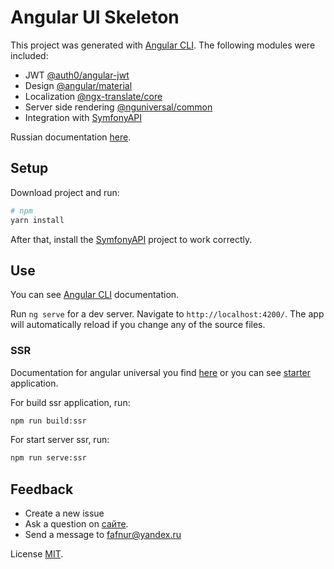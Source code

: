 # Angular UI Skeleton

This project was generated with [Angular CLI][angularCLI]. The following modules were included:

* JWT [@auth0/angular-jwt][angularJwt]
* Design [@angular/material][angularMaterial]
* Localization [@ngx-translate/core][ngxTranslateCore]
* Server side rendering [@nguniversal/common][nguniversal]
* Integration with [SymfonyAPI][symfonyAPI]

Russian documentation [here][ruDoc].

## Setup

Download project and run:
```bash
# npm
yarn install
```

After that, install the [SymfonyAPI][symfonyAPI] project to work correctly.

## Use

You can see [Angular CLI][angularCLI] documentation.

Run `ng serve` for a dev server. Navigate to `http://localhost:4200/`. The app will automatically reload if you change any of the source files.

### SSR

Documentation for angular universal you find [here][nguniversalDoc] or you can see [starter][universalStarter] application.

For build ssr application, run:
```bash
npm run build:ssr
```

For start server ssr, run:
```bash
npm run serve:ssr
```

## Feedback
 
* Create a new issue
* Ask a question on [сайте](https://ftm.pm).
* Send a message to fafnur@yandex.ru

License [MIT][license].

[angularCLI]: https://github.com/angular/angular-cli
[angularJwt]: https://github.com/auth0/angular2-jwt
[angularMaterial]: https://github.com/angular/material2
[ngxTranslateCore]: https://github.com/ngx-translate/core
[nguniversal]: https://github.com/angular/universal
[nguniversalDoc]: https://angular.io/guide/universal
[express]: https://github.com/expressjs/express
[symfonyAPI]: https://github.com/ftm-pm/symfony-api
[universalStarter]: https://github.com/angular/universal-starter
[ruDoc]: https://github.com/ftm-pm/angular-ui-skeleton/blob/master/docs/ru/readme.md
[license]: https://github.com/ftm-pm/angular-ui-skeleton/blob/master/LICENSE.txt
